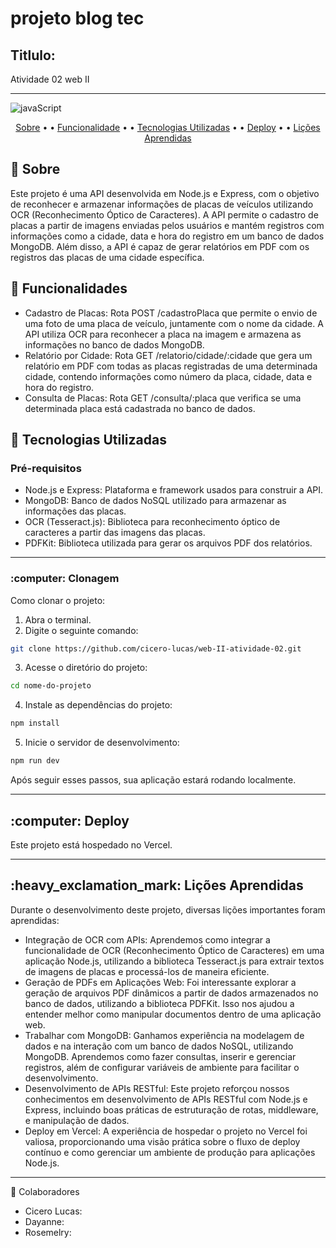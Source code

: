 # projeto blog tec

[JavaScript]: https://img.shields.io/badge/javascript-%23323330.svg?style=for-the-badge&logo=javascript&logoColor=%23F7DF1E


<h2> Titlulo:  </h2>


Atividade 02 web II

***


![javaScript]

<p align="center">
 <a href="#about">Sobre</a> • • 
 <a href="#fucionalidade">Funcionalidade</a> • • 
 <a href="#tecnologias">Tecnologias Utilizadas</a> • • 
 <a href="#usar">Deploy</a> • • 
 <a href="#aprendizado">Lições Aprendidas</a> 
</p>

<h2 id="about">📌 Sobre </h2>

<p>
Este projeto é uma API desenvolvida em Node.js e Express, com o objetivo de reconhecer e armazenar informações de placas de veículos utilizando OCR (Reconhecimento Óptico de Caracteres). A API permite o cadastro de placas a partir de imagens enviadas pelos usuários e mantém registros com informações como a cidade, data e hora do registro em um banco de dados MongoDB. Além disso, a API é capaz de gerar relatórios em PDF com os registros das placas de uma cidade específica.
</p>

<h2 id="fucionalidade"> 📌 Funcionalidades </h2>

<ul>
  <li>Cadastro de Placas: Rota POST /cadastroPlaca que permite o envio de uma foto de uma placa de veículo, juntamente com o nome da cidade. A API utiliza OCR para reconhecer a placa na imagem e armazena as informações no banco de dados MongoDB.</li>
  <li>Relatório por Cidade: Rota GET /relatorio/cidade/:cidade que gera um relatório em PDF com todas as placas registradas de uma determinada cidade, contendo informações como número da placa, cidade, data e hora do registro.</li>
  <li>Consulta de Placas: Rota GET /consulta/:placa que verifica se uma determinada placa está cadastrada no banco de dados.</li>
</ul>

<h2 id="tecnologias">🚀 Tecnologias Utilizadas </h2>

<h3>Pré-requisitos</h3>

<ul>
  <li>Node.js e Express: Plataforma e framework usados para construir a API.</li>
  <li>MongoDB: Banco de dados NoSQL utilizado para armazenar as informações das placas.</li>
  <li>OCR (Tesseract.js): Biblioteca para reconhecimento óptico de caracteres a partir das imagens das placas.</li>
  <li>PDFKit: Biblioteca utilizada para gerar os arquivos PDF dos relatórios.</li>
</ul>

<hr>
<h3>:computer: Clonagem</h3>
<p>Como clonar o projeto:</p>

<ol>
  <li>Abra o terminal.</li>
  <li>Digite o seguinte comando:</li>
</ol>

```bash
git clone https://github.com/cicero-lucas/web-II-atividade-02.git

```

<ol start="3">
  <li>Acesse o diretório do projeto:</li>
</ol>

```bash
cd nome-do-projeto
```

<ol start="4">
  <li>Instale as dependências do projeto:</li>
</ol>

```bash
npm install
```

<ol start="5">
  <li>Inicie o servidor de desenvolvimento:</li>
</ol>

```bash
npm run dev
```

<p>Após seguir esses passos, sua aplicação estará rodando localmente.</p>
<hr>

<h2 id="usar">:computer: Deploy</h2>


<p>Este projeto está hospedado no Vercel.</p>
<hr>

<h2 id="aprendizado"> :heavy_exclamation_mark: Lições Aprendidas </h2>
<p>Durante o desenvolvimento deste projeto, diversas lições importantes foram aprendidas:</p>

<ul>
  <li>Integração de OCR com APIs: Aprendemos como integrar a funcionalidade de OCR (Reconhecimento Óptico de Caracteres) em uma aplicação Node.js, utilizando a biblioteca Tesseract.js para extrair textos de imagens de placas e processá-los de maneira eficiente.</li>
  <li>Geração de PDFs em Aplicações Web: Foi interessante explorar a geração de arquivos PDF dinâmicos a partir de dados armazenados no banco de dados, utilizando a biblioteca PDFKit. Isso nos ajudou a entender melhor como manipular documentos dentro de uma aplicação web.</li>
  <li>Trabalhar com MongoDB: Ganhamos experiência na modelagem de dados e na interação com um banco de dados NoSQL, utilizando MongoDB. Aprendemos como fazer consultas, inserir e gerenciar registros, além de configurar variáveis de ambiente para facilitar o desenvolvimento.</li>
  <li>Desenvolvimento de APIs RESTful: Este projeto reforçou nossos conhecimentos em desenvolvimento de APIs RESTful com Node.js e Express, incluindo boas práticas de estruturação de rotas, middleware, e manipulação de dados.</li>
  <li>Deploy em Vercel: A experiência de hospedar o projeto no Vercel foi valiosa, proporcionando uma visão prática sobre o fluxo de deploy contínuo e como gerenciar um ambiente de produção para aplicações Node.js.</li>
</ul>

<hr>

🤝 Colaboradores
 <ul>
      <li>Cicero Lucas: </li> 
      <li>Dayanne: </li> 
      <li>Rosemelry: </li> 
    </ul>




